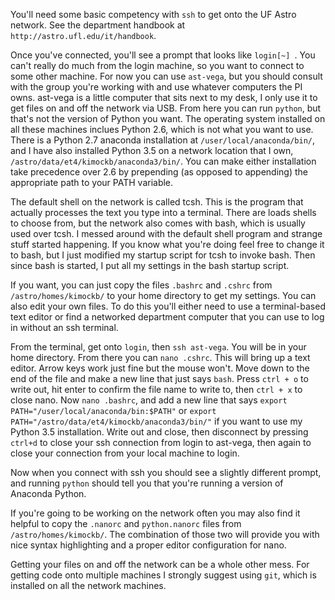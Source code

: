 You'll need some basic competency with `ssh` to get onto the UF Astro network. See the department handbook at `http://astro.ufl.edu/it/handbook`.

Once you've connected, you'll see a prompt that looks like `login[~] `. You can't really do much from the login machine, so you want to connect to some other machine. For now you can use `ast-vega`, but you should consult with the group you're working with and use whatever computers the PI owns. ast-vega is a little computer that sits next to my desk, I only use it to get files on and off the network via USB. From here you can run `python`, but that's not the version of Python you want. The operating system installed on all these machines inclues Python 2.6, which is not what you want to use. There is a Python 2.7 anaconda installation at `/user/local/anaconda/bin/`, and I have also installed Python 3.5 on a network location that I own, `/astro/data/et4/kimockb/anaconda3/bin/`. You can make either installation take precedence over 2.6 by prepending (as opposed to appending) the appropriate path to your PATH variable.

The default shell on the network is called tcsh. This is the program that actually processes the text you type into a terminal. There are loads shells to choose from, but the network also comes with bash, which is usually used over tcsh. I messed around with the default shell program and strange stuff started happening. If you know what you're doing feel free to change it to bash, but I just modified my startup script for tcsh to invoke bash. Then since bash is started, I put all my settings in the bash startup script.

If you want, you can just copy the files `.bashrc` and `.cshrc` from `/astro/homes/kimockb/` to your home directory to get my settings. You can also edit your own files. To do this you'll either need to use a terminal-based text editor or find a networked department computer that you can use to log in without an ssh terminal.

From the terminal, get onto `login`, then `ssh ast-vega`. You will be in your home directory. From there you can `nano .cshrc`. This will bring up a text editor. Arrow keys work just fine but the mouse won't. Move down to the end of the file and make a new line that just says `bash`. Press `ctrl + o` to write out, hit enter to confirm the file name to write to, then `ctrl + x` to close nano. Now `nano .bashrc`, and add a new line that says `export PATH="/user/local/anaconda/bin:$PATH"` or `export PATH="/astro/data/et4/kimockb/anaconda3/bin/"` if you want to use my Python 3.5 installation. Write out and close, then disconnect by pressing `ctrl+d` to close your ssh connection from login to ast-vega, then again to close your connection from your local machine to login.

Now when you connect with ssh you should see a slightly different prompt, and running `python` should tell you that you're running a version of Anaconda Python.

If you're going to be working on the network often you may also find it helpful to copy the `.nanorc` and `python.nanorc` files from `/astro/homes/kimockb/`. The combination of those two will provide you with nice syntax highlighting and a proper editor configuration for nano.

Getting your files on and off the network can be a whole other mess. For getting code onto multiple machines I strongly suggest using `git`, which is installed on all the network machines.